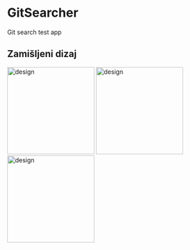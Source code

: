 # GitSearcher
Git search test app

## Zamišljeni dizaj

<img width="200" alt="design" src="https://user-images.githubusercontent.com/61595425/152704772-49a57ede-612f-460f-8a50-4034dd687f06.png">


<img width="200" alt="design" src="https://user-images.githubusercontent.com/61595425/152704853-c4030cac-c98c-4551-8318-2d09d9f60905.png">

<img width="200" alt="design" src="https://user-images.githubusercontent.com/61595425/152704897-e064fec8-27fd-45f1-8d1e-1d2a1e50a0a0.png">
